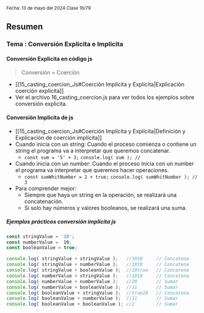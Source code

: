 <sub> Fecha: 13 de mayo del 2024 </sub>
<sub> Clase 16/79 </sub>
## Resumen
### Tema : Conversión Explicita e Implícita

#### Conversión Explicita en código js

> Conversión = Coerción  

- [[15_casting_coercion_Js#Coerción Implícita y Explícita|Explicación coerción explicita]]
- Ver el archivo 16_casting_coercion.js para ver todos los ejemplos sobre conversión explicita.
#### Conversión Implícita de js

- [[15_casting_coercion_Js#Coerción Implícita y Explícita|Definición y Explicación de coerción implícita]]
- Cuando inicia con un string: Cuando el proceso comienza o contiene un string el programa va a interpretar que queremos concatenar.
	- `const sum = '5' + 3;`
	  `console.log( sum ); // ` 
- Cuando inicia con un number: Cuando el proceso inicia con un number el programa va interpretar que queremos hacer operaciones. 
	- `const sumWhitNumber = 2 + true;`
	  `console.log( sumWhitNumber ); // 3` 
- Para comprender mejor:
	- Siempre que haya un string en la operación, se realizará una concatenación.
	- Si solo hay números y valores booleanos, se realizará una suma.
##### Ejemplos prácticos conversión implícita js

```JavaScript
const stringValue = '10';
const numberValue =  10;
const booleanValue = true;

console.log( stringValue + stringValue );   //1010     // Concatena
console.log( stringValue + numberValue );   //1010     // Concatena
console.log( stringValue + booleanValue );  //10true   // Concatena
console.log( numberValue + stringValue );   //1010     // Concatena
console.log( numberValue + numberValue );   //20       // Sumar
console.log( numberValue + booleanValue );  //11       // Sumar
console.log( booleanValue + stringValue );  //true10   // Concatena
console.log( booleanValue + numberValue );  //11       // Sumar
console.log( booleanValue + booleanValue ); //2        // Sumar
```


